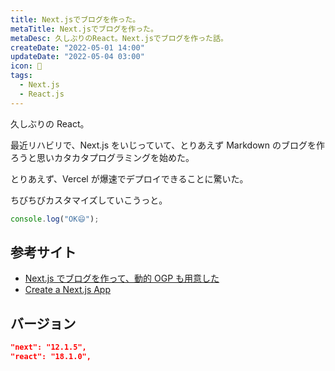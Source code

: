 ```yaml
---
title: Next.jsでブログを作った。
metaTitle: Next.jsでブログを作った。
metaDesc: 久しぶりのReact。Next.jsでブログを作った話。
createDate: "2022-05-01 14:00"
updateDate: "2022-05-04 03:00"
icon: 👾
tags:
  - Next.js
  - React.js
---
```


久しぶりの React。

最近リハビリで、Next.js をいじっていて、とりあえず Markdown のブログを作ろうと思いカタカタプログラミングを始めた。

とりあえず、Vercel が爆速でデプロイできることに驚いた。

ちびちびカスタマイズしていこうっと。

```ts
console.log("OK😄");
```

## 参考サイト

- [Next.js でブログを作って、動的 OGP も用意した](https://shon0.dev/posts/8r_hksif024a/)
- [Create a Next.js App](https://nextjs.org/learn/basics/create-nextjs-app)

## バージョン

```json
"next": "12.1.5",
"react": "18.1.0",
```
